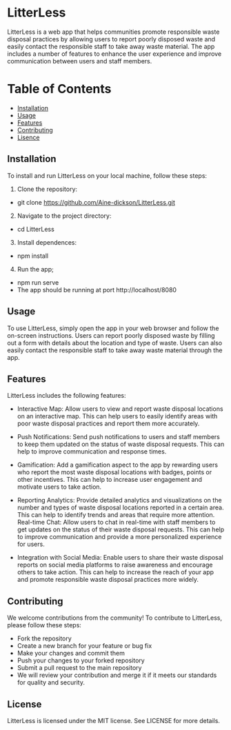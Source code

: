 # LitterLess
LitterLess is a web app that helps communities promote responsible waste disposal practices by allowing users to report poorly disposed waste and easily contact the responsible staff to take away waste material. The app includes a number of features to enhance the user experience and improve communication between users and staff members.

# Table of Contents
- [Installation](#Installation)
- [Usage](#Usage)
- [Features](#Features)
- [Contributing](#Contributing)
- [Lisence](#Lisence)

## Installation
To install and run LitterLess on your local machine, follow these steps:
1. Clone the repository:
- git clone https://github.com/Aine-dickson/LitterLess.git
2. Navigate to the project directory:
- cd LitterLess
3. Install dependences:
- npm install
4. Run the app;
- npm run serve
- The app should be running at port http://localhost/8080

## Usage
To use LitterLess, simply open the app in your web browser and follow the on-screen instructions. Users can report poorly disposed waste by filling out a form with details about the location and type of waste. Users can also easily contact the responsible staff to take away waste material through the app.

## Features
LitterLess includes the following features:
- Interactive Map: Allow users to view and report waste disposal locations on an interactive map. This can help users to easily identify areas with poor waste disposal practices and report them more accurately.

- Push Notifications: Send push notifications to users and staff members to keep them updated on the status of waste disposal requests. This can help to improve communication and response times.

- Gamification: Add a gamification aspect to the app by rewarding users who report the most waste disposal locations with badges, points or other incentives. This can help to increase user engagement and motivate users to take action.

- Reporting Analytics: Provide detailed analytics and visualizations on the number and types of waste disposal locations reported in a certain area. This can help to identify trends and areas that require more attention.
Real-time Chat: Allow users to chat in real-time with staff members to get updates on the status of their waste disposal requests. This can help to improve communication and provide a more personalized experience for users.

- Integration with Social Media: Enable users to share their waste disposal reports on social media platforms to raise awareness and encourage others to take action. This can help to increase the reach of your app and promote responsible waste disposal practices more widely.

## Contributing
We welcome contributions from the community! To contribute to LitterLess, please follow these steps:

- Fork the repository
- Create a new branch for your feature or bug fix
- Make your changes and commit them
- Push your changes to your forked repository
- Submit a pull request to the main repository
- We will review your contribution and merge it if it meets our standards for quality and security.

## License
LitterLess is licensed under the MIT license. See LICENSE for more details.

